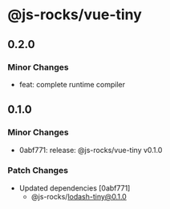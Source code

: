 # @js-rocks/vue-tiny

## 0.2.0

### Minor Changes

- feat: complete runtime compiler

## 0.1.0

### Minor Changes

- 0abf771: release: @js-rocks/vue-tiny v0.1.0

### Patch Changes

- Updated dependencies [0abf771]
  - @js-rocks/lodash-tiny@0.1.0

